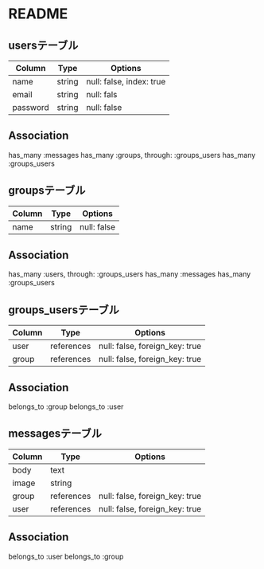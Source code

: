 # README

## usersテーブル
|Column|Type|Options|
|------|----|-------|
|name|string|null: false, index: true|
|email|string|null: fals|
|password|string|null: false|
## Association
 has_many :messages
 has_many :groups, through: :groups_users
 has_many :groups_users

## groupsテーブル
|Column|Type|Options|
|------|----|-------|
|name|string|null: false|

## Association
 has_many :users, through: :groups_users
 has_many :messages
 has_many :groups_users

## groups_usersテーブル
|Column|Type|Options|
|------|----|-------|
|user|references|null: false, foreign_key: true|
|group|references|null: false, foreign_key: true|
## Association
 belongs_to :group
 belongs_to :user

## messagesテーブル
|Column|Type|Options|
|------|----|-------|
|body|text|
|image|string|
|group|references|null: false, foreign_key: true|
|user|references|null: false, foreign_key: true|
## Association
 belongs_to :user
 belongs_to :group
